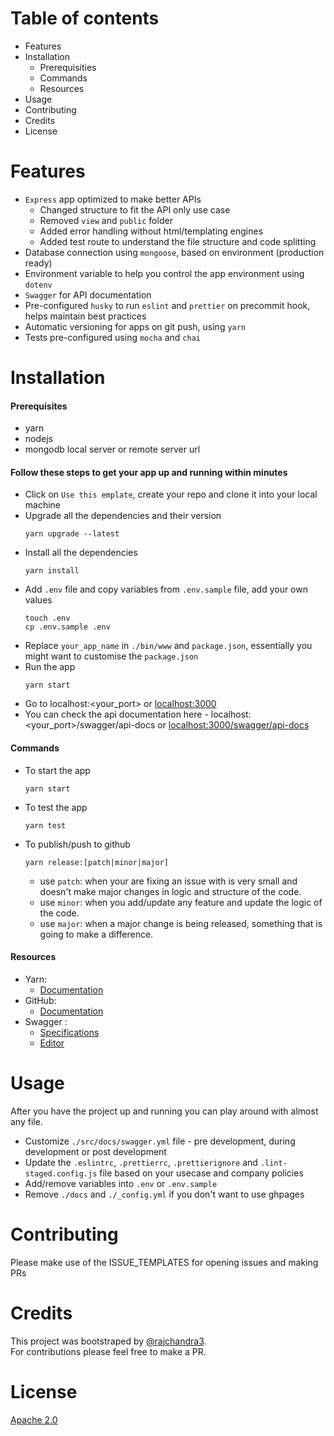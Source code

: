 # Table of contents

-   Features
-   Installation
    -   Prerequisities
    -   Commands
    -   Resources
-   Usage
-   Contributing
-   Credits
-   License

# Features

-   `Express` app optimized to make better APIs
    -   Changed structure to fit the API only use case
    -   Removed `view` and `public` folder
    -   Added error handling without html/templating engines
    -   Added test route to understand the file structure and code splitting
-   Database connection using `mongoose`, based on environment (production
    ready)
-   Environment variable to help you control the app environment using `dotenv`
-   `Swagger` for API documentation
-   Pre-configured `husky` to run `eslint` and `prettier` on precommit hook,
    helps maintain best practices
-   Automatic versioning for apps on git push, using `yarn`
-   Tests pre-configured using `mocha` and `chai`

# Installation

#### Prerequisites

-   yarn
-   nodejs
-   mongodb local server or remote server url

#### Follow these steps to get your app up and running within minutes

-   Click on `Use this emplate`, create your repo and clone it into your local
    machine
-   Upgrade all the dependencies and their version
    ```
    yarn upgrade --latest
    ```
-   Install all the dependencies
    ```
    yarn install
    ```
-   Add `.env` file and copy variables from `.env.sample` file, add your own
    values
    ```
    touch .env
    cp .env.sample .env
    ```
-   Replace `your_app_name` in `./bin/www` and `package.json`, essentially you
    might want to customise the `package.json`
-   Run the app
    ```
    yarn start
    ```
-   Go to localhost:<your_port> or [localhost:3000](http://localhost:3000)
-   You can check the api documentation here -
    localhost:<your_port>/swagger/api-docs or
    [localhost:3000/swagger/api-docs](http://localhost:3000/swagger/api-docs)

#### Commands

-   To start the app
    ```
    yarn start
    ```
-   To test the app
    ```
    yarn test
    ```
-   To publish/push to github
    ```
    yarn release:[patch|minor|major]
    ```
    -   use `patch`: when your are fixing an issue with is very small and
        doesn't make major changes in logic and structure of the code.
    -   use `minor`: when you add/update any feature and update the logic of the
        code.
    -   use `major`: when a major change is being released, something that is
        going to make a difference.

#### Resources

-   Yarn:
    -   [Documentation](https://classic.yarnpkg.com/en/docs/)
-   GitHub:
    -   [Documentation](https://docs.github.com/en/github)
-   Swagger :
    -   [Specifications](https://swagger.io/specification/)
    -   [Editor](https://editor.swagger.io/)

# Usage

After you have the project up and running you can play around with almost any
file.

-   Customize `./src/docs/swagger.yml` file - pre development, during
    development or post development
-   Update the `.eslintrc`, `.prettierrc`, `.prettierignore` and
    `.lint-staged.config.js` file based on your usecase and company policies
-   Add/remove variables into `.env` or `.env.sample`
-   Remove `./docs` and `./_config.yml` if you don't want to use ghpages

# Contributing

Please make use of the ISSUE_TEMPLATES for opening issues and making PRs

# Credits

This project was bootstraped by
[@rajchandra3](https://github.com/rajchandra3).  
For contributions please feel free to make a PR.

# License

[Apache 2.0](http://www.apache.org/licenses/LICENSE-2.0)
